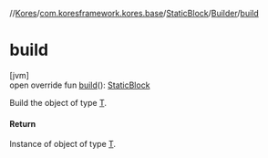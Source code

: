 //[Kores](../../../../index.md)/[com.koresframework.kores.base](../../index.md)/[StaticBlock](../index.md)/[Builder](index.md)/[build](build.md)

# build

[jvm]\
open override fun [build](build.md)(): [StaticBlock](../index.md)

Build the object of type [T](../../../com.koresframework.kores.builder/-builder/index.md).

#### Return

Instance of object of type [T](../../../com.koresframework.kores.builder/-builder/index.md).
